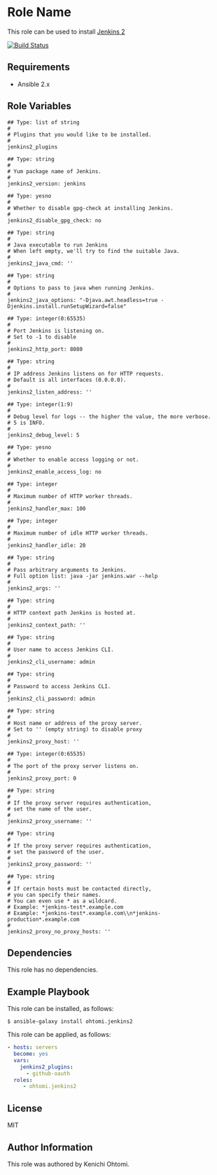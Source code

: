 Role Name
=========

This role can be used to install [Jenkins 2](https://jenkins.io/2.0/)

[![Build Status](https://travis-ci.org/ohtomi/ansible-role-jenkins2.svg?branch=master)](https://travis-ci.org/ohtomi/ansible-role-jenkins2)

Requirements
------------

- Ansible 2.x

Role Variables
--------------

```
## Type: list of string
#
# Plugins that you would like to be installed.
#
jenkins2_plugins

## Type: string
#
# Yum package name of Jenkins.
#
jenkins2_version: jenkins

## Type: yesno
#
# Whether to disable gpg-check at installing Jenkins.
#
jenkins2_disable_gpg_check: no

## Type: string
#
# Java executable to run Jenkins
# When left empty, we'll try to find the suitable Java.
#
jenkins2_java_cmd: ''

## Type: string
#
# Options to pass to java when running Jenkins.
#
jenkins2_java_options: "-Djava.awt.headless=true -Djenkins.install.runSetupWizard=false"

## Type: integer(0:65535)
#
# Port Jenkins is listening on.
# Set to -1 to disable
#
jenkins2_http_port: 8080

## Type: string
#
# IP address Jenkins listens on for HTTP requests.
# Default is all interfaces (0.0.0.0).
#
jenkins2_listen_address: ''

## Type: integer(1:9)
#
# Debug level for logs -- the higher the value, the more verbose.
# 5 is INFO.
#
jenkins2_debug_level: 5

## Type: yesno
#
# Whether to enable access logging or not.
#
jenkins2_enable_access_log: no

## Type: integer
#
# Maximum number of HTTP worker threads.
#
jenkins2_handler_max: 100

## Type; integer
#
# Maximum number of idle HTTP worker threads.
#
jenkins2_handler_idle: 20

## Type: string
#
# Pass arbitrary arguments to Jenkins.
# Full option list: java -jar jenkins.war --help
#
jenkins2_args: ''

## Type: string
#
# HTTP context path Jenkins is hosted at.
#
jenkins2_context_path: ''

## Type: string
#
# User name to access Jenkins CLI.
#
jenkins2_cli_username: admin

## Type: string
#
# Password to access Jenkins CLI.
#
jenkins2_cli_password: admin

## Type: string
#
# Host name or address of the proxy server.
# Set to '' (empty string) to disable proxy
#
jenkins2_proxy_host: ''

## Type: integer(0:65535)
#
# The port of the proxy server listens on.
#
jenkins2_proxy_port: 0

## Type: string
#
# If the proxy server requires authentication,
# set the name of the user.
#
jenkins2_proxy_username: ''

## Type: string
#
# If the proxy server requires authentication,
# set the password of the user.
#
jenkins2_proxy_password: ''

## Type: string
#
# If certain hosts must be contacted directly,
# you can specify their names.
# You can even use * as a wildcard.
# Example: *jenkins-test*.example.com
# Example: *jenkins-test*.example.com\\n*jenkins-production*.example.com
#
jenkins2_proxy_no_proxy_hosts: ''
```

Dependencies
------------

This role has no dependencies.

Example Playbook
----------------

This role can be installed, as follows:

`$ ansible-galaxy install ohtomi.jenkins2`

This role can be applied, as follows:

```yaml
- hosts: servers
  become: yes
  vars:
    jenkins2_plugins:
      - github-oauth
  roles:
     - ohtomi.jenkins2
```

License
-------

MIT

Author Information
------------------

This role was authored by Kenichi Ohtomi.
